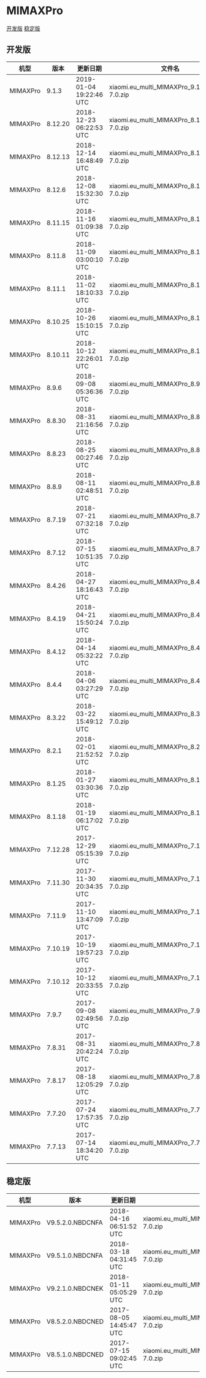 # MIMAXPro
[开发版](#开发版)  [稳定版](#稳定版)
## 开发版
| 机型 | 版本 | 更新日期 | 文件名 | 大小 | 下载链接 |
| ---- | ---- | ---- | ---- | ---- | ---- |
| MIMAXPro | 9.1.3 | 2019-01-04 19:22:46 UTC | xiaomi.eu_multi_MIMAXPro_9.1.3_v10-7.0.zip | 1.2 GB | [SourceForge](https://sourceforge.net/projects/xiaomi-eu-multilang-miui-roms/files/xiaomi.eu/MIUI-WEEKLY-RELEASES/9.1.3/xiaomi.eu_multi_MIMAXPro_9.1.3_v10-7.0.zip/download) |
| MIMAXPro | 8.12.20 | 2018-12-23 06:22:53 UTC | xiaomi.eu_multi_MIMAXPro_8.12.20_v10-7.0.zip | 1.2 GB | [SourceForge](https://sourceforge.net/projects/xiaomi-eu-multilang-miui-roms/files/xiaomi.eu/MIUI-WEEKLY-RELEASES/8.12.20/xiaomi.eu_multi_MIMAXPro_8.12.20_v10-7.0.zip/download) |
| MIMAXPro | 8.12.13 | 2018-12-14 16:48:49 UTC | xiaomi.eu_multi_MIMAXPro_8.12.13_v10-7.0.zip | 1.2 GB | [SourceForge](https://sourceforge.net/projects/xiaomi-eu-multilang-miui-roms/files/xiaomi.eu/MIUI-WEEKLY-RELEASES/8.12.13/xiaomi.eu_multi_MIMAXPro_8.12.13_v10-7.0.zip/download) |
| MIMAXPro | 8.12.6 | 2018-12-08 15:32:30 UTC | xiaomi.eu_multi_MIMAXPro_8.12.6_v10-7.0.zip | 1.2 GB | [SourceForge](https://sourceforge.net/projects/xiaomi-eu-multilang-miui-roms/files/xiaomi.eu/MIUI-WEEKLY-RELEASES/8.12.6/xiaomi.eu_multi_MIMAXPro_8.12.6_v10-7.0.zip/download) |
| MIMAXPro | 8.11.15 | 2018-11-16 01:09:38 UTC | xiaomi.eu_multi_MIMAXPro_8.11.15_v10-7.0.zip | 1.2 GB | [SourceForge](https://sourceforge.net/projects/xiaomi-eu-multilang-miui-roms/files/xiaomi.eu/MIUI-WEEKLY-RELEASES/8.11.15/xiaomi.eu_multi_MIMAXPro_8.11.15_v10-7.0.zip/download) |
| MIMAXPro | 8.11.8 | 2018-11-09 03:00:10 UTC | xiaomi.eu_multi_MIMAXPro_8.11.8_v10-7.0.zip | 1.2 GB | [SourceForge](https://sourceforge.net/projects/xiaomi-eu-multilang-miui-roms/files/xiaomi.eu/MIUI-WEEKLY-RELEASES/8.11.8/xiaomi.eu_multi_MIMAXPro_8.11.8_v10-7.0.zip/download) |
| MIMAXPro | 8.11.1 | 2018-11-02 18:10:33 UTC | xiaomi.eu_multi_MIMAXPro_8.11.1_v10-7.0.zip | 1.2 GB | [SourceForge](https://sourceforge.net/projects/xiaomi-eu-multilang-miui-roms/files/xiaomi.eu/MIUI-WEEKLY-RELEASES/8.11.1/xiaomi.eu_multi_MIMAXPro_8.11.1_v10-7.0.zip/download) |
| MIMAXPro | 8.10.25 | 2018-10-26 15:10:15 UTC | xiaomi.eu_multi_MIMAXPro_8.10.25_v10-7.0.zip | 1.2 GB | [SourceForge](https://sourceforge.net/projects/xiaomi-eu-multilang-miui-roms/files/xiaomi.eu/MIUI-WEEKLY-RELEASES/8.10.25/xiaomi.eu_multi_MIMAXPro_8.10.25_v10-7.0.zip/download) |
| MIMAXPro | 8.10.11 | 2018-10-12 22:26:01 UTC | xiaomi.eu_multi_MIMAXPro_8.10.11_v10-7.0.zip | 1.2 GB | [SourceForge](https://sourceforge.net/projects/xiaomi-eu-multilang-miui-roms/files/xiaomi.eu/MIUI-WEEKLY-RELEASES/8.10.11/xiaomi.eu_multi_MIMAXPro_8.10.11_v10-7.0.zip/download) |
| MIMAXPro | 8.9.6 | 2018-09-08 05:36:36 UTC | xiaomi.eu_multi_MIMAXPro_8.9.6_v10-7.0.zip | 1.2 GB | [SourceForge](https://sourceforge.net/projects/xiaomi-eu-multilang-miui-roms/files/xiaomi.eu/MIUI-WEEKLY-RELEASES/8.9.6/xiaomi.eu_multi_MIMAXPro_8.9.6_v10-7.0.zip/download) |
| MIMAXPro | 8.8.30 | 2018-08-31 21:16:56 UTC | xiaomi.eu_multi_MIMAXPro_8.8.30_v10-7.0.zip | 1.2 GB | [SourceForge](https://sourceforge.net/projects/xiaomi-eu-multilang-miui-roms/files/xiaomi.eu/MIUI-WEEKLY-RELEASES/8.8.30/xiaomi.eu_multi_MIMAXPro_8.8.30_v10-7.0.zip/download) |
| MIMAXPro | 8.8.23 | 2018-08-25 00:27:46 UTC | xiaomi.eu_multi_MIMAXPro_8.8.23_v10-7.0.zip | 1.2 GB | [SourceForge](https://sourceforge.net/projects/xiaomi-eu-multilang-miui-roms/files/xiaomi.eu/MIUI-WEEKLY-RELEASES/8.8.23/xiaomi.eu_multi_MIMAXPro_8.8.23_v10-7.0.zip/download) |
| MIMAXPro | 8.8.9 | 2018-08-11 02:48:51 UTC | xiaomi.eu_multi_MIMAXPro_8.8.9_v10-7.0.zip | 1.2 GB | [SourceForge](https://sourceforge.net/projects/xiaomi-eu-multilang-miui-roms/files/xiaomi.eu/MIUI-WEEKLY-RELEASES/8.8.9/xiaomi.eu_multi_MIMAXPro_8.8.9_v10-7.0.zip/download) |
| MIMAXPro | 8.7.19 | 2018-07-21 07:32:18 UTC | xiaomi.eu_multi_MIMAXPro_8.7.19_v10-7.0.zip | 1.2 GB | [SourceForge](https://sourceforge.net/projects/xiaomi-eu-multilang-miui-roms/files/xiaomi.eu/MIUI-WEEKLY-RELEASES/8.7.19/xiaomi.eu_multi_MIMAXPro_8.7.19_v10-7.0.zip/download) |
| MIMAXPro | 8.7.12 | 2018-07-15 10:51:35 UTC | xiaomi.eu_multi_MIMAXPro_8.7.12_v10-7.0.zip | 1.2 GB | [SourceForge](https://sourceforge.net/projects/xiaomi-eu-multilang-miui-roms/files/xiaomi.eu/MIUI-WEEKLY-RELEASES/8.7.12/xiaomi.eu_multi_MIMAXPro_8.7.12_v10-7.0.zip/download) |
| MIMAXPro | 8.4.26 | 2018-04-27 18:16:43 UTC | xiaomi.eu_multi_MIMAXPro_8.4.26_v9-7.0.zip | 1.2 GB | [SourceForge](https://sourceforge.net/projects/xiaomi-eu-multilang-miui-roms/files/xiaomi.eu/MIUI-WEEKLY-RELEASES/8.4.26/xiaomi.eu_multi_MIMAXPro_8.4.26_v9-7.0.zip/download) |
| MIMAXPro | 8.4.19 | 2018-04-21 15:50:24 UTC | xiaomi.eu_multi_MIMAXPro_8.4.19_v9-7.0.zip | 1.2 GB | [SourceForge](https://sourceforge.net/projects/xiaomi-eu-multilang-miui-roms/files/xiaomi.eu/MIUI-WEEKLY-RELEASES/8.4.19/xiaomi.eu_multi_MIMAXPro_8.4.19_v9-7.0.zip/download) |
| MIMAXPro | 8.4.12 | 2018-04-14 05:32:22 UTC | xiaomi.eu_multi_MIMAXPro_8.4.12_v9-7.0.zip | 1.2 GB | [SourceForge](https://sourceforge.net/projects/xiaomi-eu-multilang-miui-roms/files/xiaomi.eu/MIUI-WEEKLY-RELEASES/8.4.12/xiaomi.eu_multi_MIMAXPro_8.4.12_v9-7.0.zip/download) |
| MIMAXPro | 8.4.4 | 2018-04-06 03:27:29 UTC | xiaomi.eu_multi_MIMAXPro_8.4.4_v9-7.0.zip | 1.2 GB | [SourceForge](https://sourceforge.net/projects/xiaomi-eu-multilang-miui-roms/files/xiaomi.eu/MIUI-WEEKLY-RELEASES/8.4.4/xiaomi.eu_multi_MIMAXPro_8.4.4_v9-7.0.zip/download) |
| MIMAXPro | 8.3.22 | 2018-03-22 15:49:12 UTC | xiaomi.eu_multi_MIMAXPro_8.3.22_v9-7.0.zip | 1.2 GB | [SourceForge](https://sourceforge.net/projects/xiaomi-eu-multilang-miui-roms/files/xiaomi.eu/MIUI-WEEKLY-RELEASES/8.3.22/xiaomi.eu_multi_MIMAXPro_8.3.22_v9-7.0.zip/download) |
| MIMAXPro | 8.2.1 | 2018-02-01 21:52:52 UTC | xiaomi.eu_multi_MIMAXPro_8.2.1_v9-7.0.zip | 1.1 GB | [SourceForge](https://sourceforge.net/projects/xiaomi-eu-multilang-miui-roms/files/xiaomi.eu/MIUI-WEEKLY-RELEASES/8.2.1/xiaomi.eu_multi_MIMAXPro_8.2.1_v9-7.0.zip/download) |
| MIMAXPro | 8.1.25 | 2018-01-27 03:30:36 UTC | xiaomi.eu_multi_MIMAXPro_8.1.25_v9-7.0.zip | 1.1 GB | [SourceForge](https://sourceforge.net/projects/xiaomi-eu-multilang-miui-roms/files/xiaomi.eu/MIUI-WEEKLY-RELEASES/8.1.25/xiaomi.eu_multi_MIMAXPro_8.1.25_v9-7.0.zip/download) |
| MIMAXPro | 8.1.18 | 2018-01-19 06:17:02 UTC | xiaomi.eu_multi_MIMAXPro_8.1.18_v9-7.0.zip | 1.1 GB | [SourceForge](https://sourceforge.net/projects/xiaomi-eu-multilang-miui-roms/files/xiaomi.eu/MIUI-WEEKLY-RELEASES/8.1.18/xiaomi.eu_multi_MIMAXPro_8.1.18_v9-7.0.zip/download) |
| MIMAXPro | 7.12.28 | 2017-12-29 05:15:39 UTC | xiaomi.eu_multi_MIMAXPro_7.12.28_v9-7.0.zip | 1.1 GB | [SourceForge](https://sourceforge.net/projects/xiaomi-eu-multilang-miui-roms/files/xiaomi.eu/MIUI-WEEKLY-RELEASES/7.12.28/xiaomi.eu_multi_MIMAXPro_7.12.28_v9-7.0.zip/download) |
| MIMAXPro | 7.11.30 | 2017-11-30 20:34:35 UTC | xiaomi.eu_multi_MIMAXPro_7.11.30_v9-7.0.zip | 1.1 GB | [SourceForge](https://sourceforge.net/projects/xiaomi-eu-multilang-miui-roms/files/xiaomi.eu/MIUI-WEEKLY-RELEASES/7.11.30/xiaomi.eu_multi_MIMAXPro_7.11.30_v9-7.0.zip/download) |
| MIMAXPro | 7.11.9 | 2017-11-10 13:47:09 UTC | xiaomi.eu_multi_MIMAXPro_7.11.9_v9-7.0.zip | 1.1 GB | [SourceForge](https://sourceforge.net/projects/xiaomi-eu-multilang-miui-roms/files/xiaomi.eu/MIUI-WEEKLY-RELEASES/7.11.9/xiaomi.eu_multi_MIMAXPro_7.11.9_v9-7.0.zip/download) |
| MIMAXPro | 7.10.19 | 2017-10-19 19:57:23 UTC | xiaomi.eu_multi_MIMAXPro_7.10.19_v9-7.0.zip | 1.1 GB | [SourceForge](https://sourceforge.net/projects/xiaomi-eu-multilang-miui-roms/files/xiaomi.eu/MIUI-WEEKLY-RELEASES/7.10.19/xiaomi.eu_multi_MIMAXPro_7.10.19_v9-7.0.zip/download) |
| MIMAXPro | 7.10.12 | 2017-10-12 20:33:55 UTC | xiaomi.eu_multi_MIMAXPro_7.10.12_v9-7.0.zip | 1.1 GB | [SourceForge](https://sourceforge.net/projects/xiaomi-eu-multilang-miui-roms/files/xiaomi.eu/MIUI-WEEKLY-RELEASES/7.10.12/xiaomi.eu_multi_MIMAXPro_7.10.12_v9-7.0.zip/download) |
| MIMAXPro | 7.9.7 | 2017-09-08 02:49:56 UTC | xiaomi.eu_multi_MIMAXPro_7.9.7_v9-7.0.zip | 1.1 GB | [SourceForge](https://sourceforge.net/projects/xiaomi-eu-multilang-miui-roms/files/xiaomi.eu/MIUI-WEEKLY-RELEASES/7.9.7/xiaomi.eu_multi_MIMAXPro_7.9.7_v9-7.0.zip/download) |
| MIMAXPro | 7.8.31 | 2017-08-31 20:42:24 UTC | xiaomi.eu_multi_MIMAXPro_7.8.31_v9-7.0.zip | 1.1 GB | [SourceForge](https://sourceforge.net/projects/xiaomi-eu-multilang-miui-roms/files/xiaomi.eu/MIUI-WEEKLY-RELEASES/7.8.31/xiaomi.eu_multi_MIMAXPro_7.8.31_v9-7.0.zip/download) |
| MIMAXPro | 7.8.17 | 2017-08-18 12:05:29 UTC | xiaomi.eu_multi_MIMAXPro_7.8.17_v9-7.0.zip | 1.1 GB | [SourceForge](https://sourceforge.net/projects/xiaomi-eu-multilang-miui-roms/files/xiaomi.eu/MIUI-WEEKLY-RELEASES/7.8.17/xiaomi.eu_multi_MIMAXPro_7.8.17_v9-7.0.zip/download) |
| MIMAXPro | 7.7.20 | 2017-07-24 17:57:35 UTC | xiaomi.eu_multi_MIMAXPro_7.7.20_v8-7.0.zip | 977.2 MB | [SourceForge](https://sourceforge.net/projects/xiaomi-eu-multilang-miui-roms/files/xiaomi.eu/MIUI-WEEKLY-RELEASES/7.7.20/xiaomi.eu_multi_MIMAXPro_7.7.20_v8-7.0.zip/download) |
| MIMAXPro | 7.7.13 | 2017-07-14 18:34:20 UTC | xiaomi.eu_multi_MIMAXPro_7.7.13_v8-7.0.zip | 972.5 MB | [SourceForge](https://sourceforge.net/projects/xiaomi-eu-multilang-miui-roms/files/xiaomi.eu/MIUI-WEEKLY-RELEASES/7.7.13/xiaomi.eu_multi_MIMAXPro_7.7.13_v8-7.0.zip/download) |
## 稳定版
| 机型 | 版本 | 更新日期 | 文件名 | 大小 | 下载链接 |
| ---- | ---- | ---- | ---- | ---- | ---- |
| MIMAXPro | V9.5.2.0.NBDCNFA | 2018-04-16 06:51:52 UTC | xiaomi.eu_multi_MIMAXPro_V9.5.2.0.NBDCNFA_v9-7.0.zip | 1.1 GB | [SourceForge](https://sourceforge.net/projects/xiaomi-eu-multilang-miui-roms/files/xiaomi.eu/MIUI-STABLE-RELEASES/MIUIv9.5/xiaomi.eu_multi_MIMAXPro_V9.5.2.0.NBDCNFA_v9-7.0.zip/download) |
| MIMAXPro | V9.5.1.0.NBDCNFA | 2018-03-18 04:31:45 UTC | xiaomi.eu_multi_MIMAXPro_V9.5.1.0.NBDCNFA_v9-7.0.zip | 1.1 GB | [SourceForge](https://sourceforge.net/projects/xiaomi-eu-multilang-miui-roms/files/xiaomi.eu/MIUI-STABLE-RELEASES/MIUIv9.5/xiaomi.eu_multi_MIMAXPro_V9.5.1.0.NBDCNFA_v9-7.0.zip/download) |
| MIMAXPro | V9.2.1.0.NBDCNEK | 2018-01-11 05:05:29 UTC | xiaomi.eu_multi_MIMAXPro_V9.2.1.0.NBDCNEK_v9-7.0.zip | 1.1 GB | [SourceForge](https://sourceforge.net/projects/xiaomi-eu-multilang-miui-roms/files/xiaomi.eu/MIUI-STABLE-RELEASES/MIUIv9.2/xiaomi.eu_multi_MIMAXPro_V9.2.1.0.NBDCNEK_v9-7.0.zip/download) |
| MIMAXPro | V8.5.2.0.NBDCNED | 2017-08-05 14:45:47 UTC | xiaomi.eu_multi_MIMAXPro_V8.5.2.0.NBDCNED_v8-7.0.zip | 989.1 MB | [SourceForge](https://sourceforge.net/projects/xiaomi-eu-multilang-miui-roms/files/xiaomi.eu/MIUI-STABLE-RELEASES/MIUIv8.5/xiaomi.eu_multi_MIMAXPro_V8.5.2.0.NBDCNED_v8-7.0.zip/download) |
| MIMAXPro | V8.5.1.0.NBDCNED | 2017-07-15 09:02:45 UTC | xiaomi.eu_multi_MIMAXPro_V8.5.1.0.NBDCNED_v8-7.0.zip | 990.4 MB | [SourceForge](https://sourceforge.net/projects/xiaomi-eu-multilang-miui-roms/files/xiaomi.eu/MIUI-STABLE-RELEASES/MIUIv8.5/xiaomi.eu_multi_MIMAXPro_V8.5.1.0.NBDCNED_v8-7.0.zip/download) |

